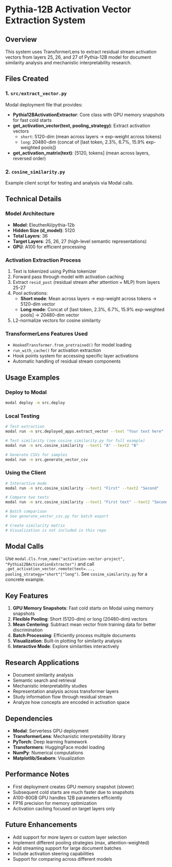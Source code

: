 # Pythia-12B Activation Vector Extraction System

## Overview
This system uses TransformerLens to extract residual stream activation vectors from layers 25, 26, and 27 of Pythia-12B model for document similarity analysis and mechanistic interpretability research.

## Files Created

### 1. `src/extract_vector.py`
Modal deployment file that provides:
- **Pythia12BActivationExtractor**: Core class with GPU memory snapshots for fast cold starts
- **get_activation_vector(text, pooling_strategy)**: Extract activation vectors
  - `short`: 5120-dim (mean across layers → exp-weight across tokens)
  - `long`: 20480-dim (concat of [last token, 2.3%, 6.7%, 15.9% exp-weighted pools])
- **get_activation_matrix(text)**: [5120, tokens] (mean across layers, reversed order)

### 2. `cosine_similarity.py`
Example client script for testing and analysis via Modal calls.

## Technical Details

### Model Architecture
- **Model**: EleutherAI/pythia-12b
- **Hidden Size (d_model)**: 5120
- **Total Layers**: 36
- **Target Layers**: 25, 26, 27 (high-level semantic representations)
- **GPU**: A100 for efficient processing

### Activation Extraction Process
1. Text is tokenized using Pythia tokenizer
2. Forward pass through model with activation caching
3. Extract `resid_post` (residual stream after attention + MLP) from layers 25-27
4. Pool activations:
   - **Short mode**: Mean across layers → exp-weight across tokens → 5120-dim vector
   - **Long mode**: Concat of [last token, 2.3%, 6.7%, 15.9% exp-weighted pools] → 20480-dim vector
5. L2-normalize vectors for cosine similarity

### TransformerLens Features Used
- `HookedTransformer.from_pretrained()` for model loading
- `run_with_cache()` for activation extraction
- Hook points system for accessing specific layer activations
- Automatic handling of residual stream components

## Usage Examples

### Deploy to Modal
```bash
modal deploy -m src.deploy
```

### Local Testing
```bash
# Test extraction
modal run -m src.deployed_apps.extract_vector --text "Your text here"

# Test similarity (see cosine_similarity.py for full example)
modal run -m src.cosine_similarity --text1 "A" --text2 "B"

# Generate CSVs for samples
modal run -m src.generate_vector_csv
```

### Using the Client
```bash
# Interactive mode
modal run -m src.cosine_similarity --text1 "First" --text2 "Second"

# Compare two texts
modal run -m src.cosine_similarity --text1 "First text" --text2 "Second text"

# Batch comparison
# See generate_vector_csv.py for batch export

# Create similarity matrix
# Visualization is not included in this repo
```

## Modal Calls

Use `modal.Cls.from_name("activation-vector-project", "Pythia12BActivationExtractor")` and call `.get_activation_vector.remote(text=..., pooling_strategy="short"|"long")`. See `cosine_similarity.py` for a concrete example.

## Key Features

1. **GPU Memory Snapshots**: Fast cold starts on Modal using memory snapshots
2. **Flexible Pooling**: Short (5120-dim) or long (20480-dim) vectors
3. **Mean Centering**: Subtract mean vector from training data for better discrimination
4. **Batch Processing**: Efficiently process multiple documents
5. **Visualization**: Built-in plotting for similarity analysis
6. **Interactive Mode**: Explore similarities interactively

## Research Applications

- Document similarity analysis
- Semantic search and retrieval
- Mechanistic interpretability studies
- Representation analysis across transformer layers
- Study information flow through residual stream
- Analyze how concepts are encoded in activation space

## Dependencies

- **Modal**: Serverless GPU deployment
- **TransformerLens**: Mechanistic interpretability library
- **PyTorch**: Deep learning framework
- **Transformers**: HuggingFace model loading
- **NumPy**: Numerical computations
- **Matplotlib/Seaborn**: Visualization

## Performance Notes

- First deployment creates GPU memory snapshot (slower)
- Subsequent cold starts are much faster due to snapshots
- A100-80GB GPU handles 12B parameters efficiently
- FP16 precision for memory optimization
- Activation caching focused on target layers only

## Future Enhancements

- Add support for more layers or custom layer selection
- Implement different pooling strategies (max, attention-weighted)
- Add streaming support for large document batches
- Include activation steering capabilities
- Support for comparing across different models
